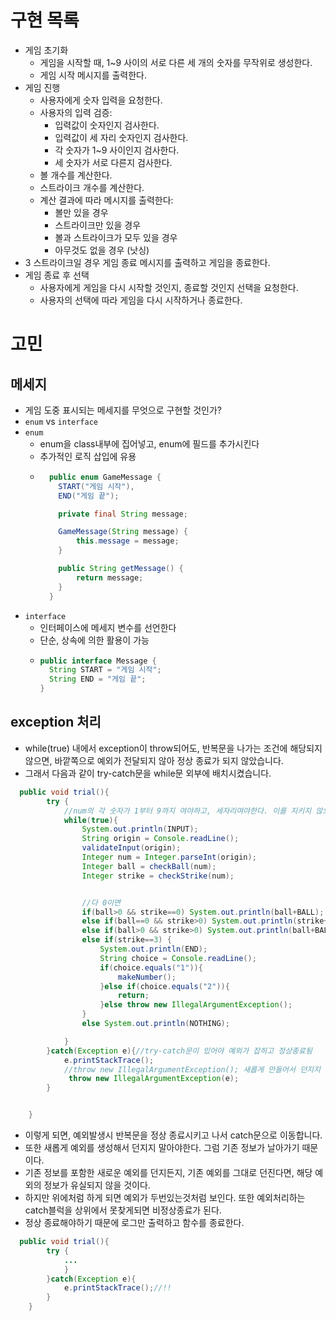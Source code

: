 # 구현 목록
- 게임 초기화
  - 게임을 시작할 때, 1~9 사이의 서로 다른 세 개의 숫자를 무작위로 생성한다.
  - 게임 시작 메시지를 출력한다.
- 게임 진행
  - 사용자에게 숫자 입력을 요청한다.
  - 사용자의 입력 검증:
    - 입력값이 숫자인지 검사한다.
    - 입력값이 세 자리 숫자인지 검사한다.
    - 각 숫자가 1~9 사이인지 검사한다.
    - 세 숫자가 서로 다른지 검사한다.
  - 볼 개수를 계산한다.
  - 스트라이크 개수를 계산한다.
  - 계산 결과에 따라 메시지를 출력한다:
    - 볼만 있을 경우
    - 스트라이크만 있을 경우
    - 볼과 스트라이크가 모두 있을 경우
    - 아무것도 없을 경우 (낫싱)
- 3 스트라이크일 경우 게임 종료 메시지를 출력하고 게임을 종료한다.
- 게임 종료 후 선택
  - 사용자에게 게임을 다시 시작할 것인지, 종료할 것인지 선택을 요청한다.
  - 사용자의 선택에 따라 게임을 다시 시작하거나 종료한다.




# 고민
## 메세지
- 게임 도중 표시되는 메세지를 무엇으로 구현할 것인가?
- `enum` vs `interface`
- `enum`
  - enum을 class내부에 집어넣고, enum에 필드를 추가시킨다
  - 추가적인 로직 삽입에 유용
  - ```java
      public enum GameMessage {
        START("게임 시작"),
        END("게임 끝");

        private final String message;
    
        GameMessage(String message) {
            this.message = message;
        }
    
        public String getMessage() {
            return message;
        }
      }
    ```
- `interface`
  - 인터페이스에 메세지 변수를 선언한다
  - 단순, 상속에 의한 활용이 가능
  - ```java
    public interface Message {
      String START = "게임 시작";
      String END = "게임 끝";
    }
    ```
## exception 처리
- while(true) 내에서 exception이 throw되어도, 반복문을 나가는 조건에 해당되지않으면, 바깥쪽으로 예외가 전달되지 않아 정상 종료가 되지 않았습니다.
- 그래서 다음과 같이 try-catch문을 while문 외부에 배치시켰습니다.
```java
  public void trial(){
        try {
            //num의 각 숫자가 1부터 9까지 여야하고, 세자리여야한다. 이를 지키지 않으면 IllegalArgumentException이 발생해야한다
            while(true){
                System.out.println(INPUT);
                String origin = Console.readLine();
                validateInput(origin);
                Integer num = Integer.parseInt(origin);
                Integer ball = checkBall(num);
                Integer strike = checkStrike(num);


                //다 0이면
                if(ball>0 && strike==0) System.out.println(ball+BALL);
                else if(ball==0 && strike>0) System.out.println(strike+STRIKE);
                else if(ball>0 && strike>0) System.out.println(ball+BALL+" " + strike+STRIKE);
                else if(strike==3) {
                    System.out.println(END);
                    String choice = Console.readLine();
                    if(choice.equals("1")){
                        makeNumber();
                    }else if(choice.equals("2")){
                        return;
                    }else throw new IllegalArgumentException();
                }
                else System.out.println(NOTHING);

            }
        }catch(Exception e){//try-catch문이 있어야 예외가 잡히고 정상종료됨
            e.printStackTrace();
            //throw new IllegalArgumentException(); 새롭게 만들어서 던지지 말자  
             throw new IllegalArgumentException(e);
        }


    }
```
- 이렇게 되면, 예외발생시 반복문을 정상 종료시키고 나서 catch문으로 이동합니다.
- 또한 새롭게 예외를 생성해서 던지지 말아야한다. 그럼 기존 정보가 날아가기 때문이다.
- 기존 정보를 포함한 새로운 예외를 던지든지, 기존 예외를 그대로 던진다면, 해당 예외의 정보가 유실되지 않을 것이다.
- 하지만 위에처럼 하게 되면 예외가 두번있는것처럼 보인다. 또한 예외처리하는 catch블럭을 상위에서 못찾게되면 비정상종료가 된다.
- 정상 종료해야하기 때문에 로그만 출력하고 함수를 종료한다.
```java
  public void trial(){
        try {
            ...
            }
        }catch(Exception e){
            e.printStackTrace();//!!
        }
    }
```
